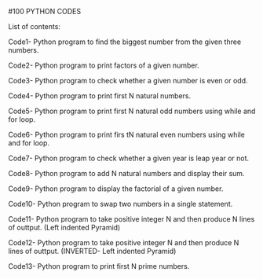 #100 PYTHON CODES 


List of contents:

Code1- Python program to find the biggest number from the given three numbers.

Code2- Python program to print factors of a given number.

Code3- Python program to check whether a given number is even or odd.

Code4- Python program to print first N natural numbers.

Code5- Python program to print first N natural odd numbers using while and for loop.

Code6- Python program to print firs tN natural even numbers using while and for loop.

Code7- Python program to check whether a given year is leap year or not.

Code8- Python program to add N natural numbers and display their sum.

Code9- Python program to display the factorial of a given number.

Code10- Python program to swap two numbers in a single statement.

Code11- Python program to take positive integer N and then produce N lines of outtput. (Left indented Pyramid)

Code12- Python program to take positive integer N and then produce N lines of outtput. (INVERTED- Left indented Pyramid)

Code13- Python program to print first N prime numbers.


